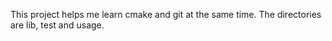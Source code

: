 This project helps me learn cmake and git at the same time.
The directories are lib, test and usage. 